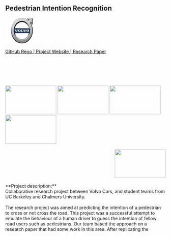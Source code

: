 ## Pedestrian Intention Recognition
<p align='left'>
<img src="images/volvo.png?raw=true" width="110" height="80"/>
</p>
<a href='https://www.github.com/mjpramirez/Volvo-DataX' target = "_blank">
GitHub Repo | 
</a>
<a href='https://www.matthew29tang.github.io/pid-model/#/' target = "_blank">
Project Website | 
</a>
<a href='https://www.arxiv.org/abs/2005.07796' target = "_blank">
Research Paper
</a>
<br><br>
<br><br>
<br><br>
<p align='left'>
<img src="images/modelA.gif?raw=true" width="160" height="90"/>
<img src="images/modelC.gif?raw=true" width="160" height="90"/>
<img src="images/modelC.gif?raw=true" width="160" height="90"/>
<img src="images/modelC.gif?raw=true" width="160" height="90"/>
</p>
<p align='right'>
<img src="images/modelC.gif?raw=true" width="160" height="90"/>
</p>
**Project description:** 
<br>
Collaborative research project between Volvo Cars, and student teams from UC Berkeley and Chalmers University.
<br>
<br>
The research project was aimed at predicting the intention of a pedestrian to cross or not cross the road. This project was a successful attempt to emulate the behaviour of a human driver to guess the intention of fellow road users such as pedestrians. Our team based the approach on a research paper that had some work in this area. After replicating the 


